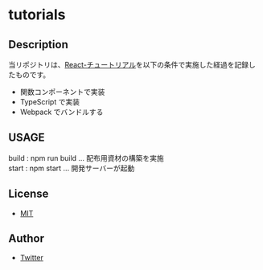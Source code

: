 # tutorials

## Description

当リポジトリは、[React-チュートリアル](https://reactjs.org/tutorial/tutorial.html)を以下の条件で実施した経過を記録したものです。

- 関数コンポーネントで実装
- TypeScript で実装
- Webpack でバンドルする

## USAGE

build : npm run build ... 配布用資材の構築を実施  
start : npm start ... 開発サーバーが起動

## License

- [MIT](./LICENSE)

## Author

- [Twitter](https://twitter.com/onesword0618)
